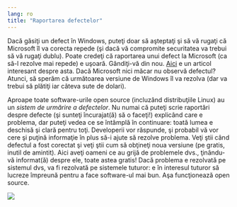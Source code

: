 ```yaml
---
lang: ro
title: "Raportarea defectelor"
---
```


Dacă găsiţi un defect în Windows, puteţi doar să aşteptaţi şi să vă
rugaţi că Microsoft îl va corecta repede (şi dacă vă compromite securitatea
va trebui să vă rugaţi dublu). Poate credeţi că raportarea unui defect la Microsoft
(ca să-l rezolve mai repede) e uşoară. Gândiţi-vă din nou. 
<a href="http://www.oreillynet.com/mac/blog/2002/06/mission_impossible_submitting.html">Aici</a> 
e un articol interesant despre asta. Dacă Microsoft nici măcar nu observă defectul? Atunci, să
sperăm că următoarea versiune de Windows îl va rezolva (dar va trebui să plătiţi iar câteva sute
de dolari).

Aproape toate software-urile open source (incluzând distribuţiile Linux)
au un <i>sistem de urmărire a defectelor</i>. Nu numai că puteţi scrie raportări
despre defecte (şi sunteţi încurajat(ă) să o faceţi!) explicând care e problema, dar
puteţi vedea ce se întâmplă în continuare: toată lumea e deschisă şi clară pentru toţi.
Developerii vor răspunde, şi probabil vă vor cere şi puţină informaţie în plus să-i ajute
să rezolve problema. Veţi ştii când defectul a fost corectat şi veţi ştii cum să obţineţi
noua versiune (pe gratis, inutil de amintit). Aici aveţi oameni ce au grijă de problemele
dvs., ţinându-vă informat(ă) despre ele, toate astea gratis! Dacă problema e rezolvată pe
sistemul dvs, va fi rezolvată pe sistemele tuturor: e în interesul tuturor să lucreze
împreună pentru a face software-ul mai bun. Aşa funcţionează open source.


<img src="Images/report_bugs_thumb.png" />




